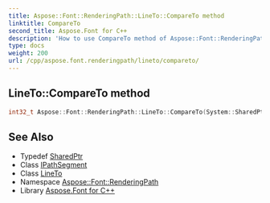 ```yaml
---
title: Aspose::Font::RenderingPath::LineTo::CompareTo method
linktitle: CompareTo
second_title: Aspose.Font for C++
description: 'How to use CompareTo method of Aspose::Font::RenderingPath::LineTo class in C++.'
type: docs
weight: 200
url: /cpp/aspose.font.renderingpath/lineto/compareto/
---
```

## LineTo::CompareTo method




```cpp
int32_t Aspose::Font::RenderingPath::LineTo::CompareTo(System::SharedPtr<IPathSegment> segment) override
```

## See Also

* Typedef [SharedPtr](../../../system/sharedptr/)
* Class [IPathSegment](../../ipathsegment/)
* Class [LineTo](../)
* Namespace [Aspose::Font::RenderingPath](../../)
* Library [Aspose.Font for C++](../../../)
